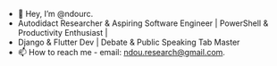 - 👋 Hey, I’m @ndourc.
- Autodidact Researcher & Aspiring Software Engineer | PowerShell & Productivity Enthusiast |
- Django & Flutter Dev | Debate & Public Speaking Tab Master
- 📫 How to reach me - email: ndou.research@gmail.com.

<!---
ndourc/ndourc is a ✨ special ✨ repository because its `README.md` (this file) appears on your GitHub profile.
You can click the Preview link to take a look at your changes.
--->
